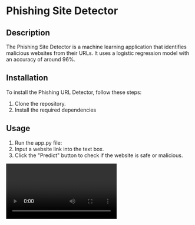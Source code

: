 # Phishing Site Detector

## Description
The Phishing Site Detector is a machine learning application that identifies malicious websites from their URLs. It uses a logistic regression model with an accuracy of around 96%.

## Installation
To install the Phishing URL Detector, follow these steps:
1. Clone the repository.
2. Install the required dependencies


## Usage
1. Run the app.py file:
2. Input a website link into the text box.
3. Click the "Predict" button to check if the website is safe or malicious.

<video controls src="demo.mp4" title="Website Demo"></video>